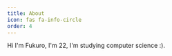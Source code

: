 ```yaml
---
title: About
icon: fas fa-info-circle
order: 4
---
```


Hi I'm Fukuro, I'm 22, I'm studying computer science :).
